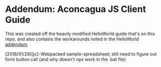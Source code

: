 # Addendum: Aconcagua JS Client Guide

This was created off the heavily modified HelloWorld guide that's on this repo, and also contains the workarounds noted in the HelloWorld [addendum](../helloworld/README.md).

[2018/01/29][jc]: Webpacked sample-spreadsheet; still need to figure out form button call (and why doesn't npx work in the .bat file)
